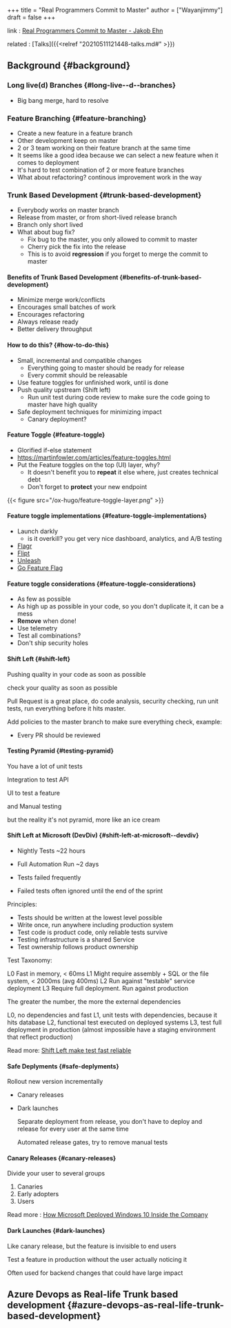 +++
title = "Real Programmers Commit to Master"
author = ["Wayanjimmy"]
draft = false
+++

link
: [Real Programmers Commit to Master - Jakob Ehn](https://youtu.be/hL1OZfgoZGk)

related
: [Talks]({{<relref "20210511121448-talks.md#" >}})


## Background {#background}


### Long live(d) Branches {#long-live--d--branches}

-   Big bang merge, hard to resolve


### Feature Branching {#feature-branching}

-   Create a new feature in a feature branch
-   Other development keep on master
-   2 or 3 team working on their feature branch at the same time
-   It seems like a good idea because we can select a new feature when it comes to deployment
-   It's hard to test combination of 2 or more feature branches
-   What about refactoring? continous improvement work in the way


### Trunk Based Development {#trunk-based-development}

-   Everybody works on master branch
-   Release from master, or from short-lived release branch
-   Branch only short lived
-   What about bug fix?
    -   Fix bug to the master, you only allowed to commit to master
    -   Cherry pick the fix into the release
    -   This is to avoid **regression** if you forget to merge the commit to master


#### Benefits of Trunk Based Development {#benefits-of-trunk-based-development}

-   Minimize merge work/conflicts
-   Encourages small batches of work
-   Encourages refactoring
-   Always release ready
-   Better delivery throughput


#### How to do this? {#how-to-do-this}

-   Small, incremental and compatible changes
    -   Everything going to master should be ready for release
    -   Every commit should be releasable
-   Use feature toggles for unfinished work, until is done
-   Push quality upstream (Shift left)
    -   Run unit test during code review to make sure the code going to master have high quality
-   Safe deployment techniques for minimizing impact
    -   Canary deployment?


#### Feature Toggle {#feature-toggle}

-   Glorified if-else statement
-   <https://martinfowler.com/articles/feature-toggles.html>
-   Put the Feature toggles on the top (UI) layer, why?
    -   It doesn't benefit you to **repeat** it else where, just creates technical debt
    -   Don't forget to **protect** your new endpoint

{{< figure src="/ox-hugo/feature-toggle-layer.png" >}}


#### Feature toggle implementations {#feature-toggle-implementations}

-   Launch darkly
    -   is it overkill? you get very nice dashboard, analytics, and A/B testing
-   [Flagr](https://github.com/checkr/flagr)
-   [Flipt](https://github.com/markphelps/flipt)
-   [Unleash](https://github.com/Unleash/unleash)
-   [Go Feature Flag](https://github.com/thomaspoignant/go-feature-flag)


#### Feature toggle considerations {#feature-toggle-considerations}

-   As few as possible
-   As high up as possible in your code, so you don't duplicate it, it can be a mess
-   **Remove** when done!
-   Use telemetry
-   Test all combinations?
-   Don't ship security holes


#### Shift Left {#shift-left}

Pushing quality in your code as soon as possible

check your quality as soon as possible

Pull Request is a great place, do code analysis, security checking, run unit tests, run everything before it hits master.

Add policies to the master branch to make sure everything check, example:

-   Every PR should be reviewed


#### Testing Pyramid {#testing-pyramid}

You have a lot of unit tests

Integration to test API

UI to test a feature

and Manual testing

but the reality it's not pyramid, more like an ice cream


#### Shift Left at Microsoft (DevDiv) {#shift-left-at-microsoft--devdiv}

-   Nightly Tests ~22 hours

-   Full Automation Run ~2 days

-   Tests failed frequently

-   Failed tests often ignored until the end of the sprint

Principles:

-   Tests should be written at the lowest level possible
-   Write once, run anywhere including production system
-   Test code is product code, only reliable tests survive
-   Testing infrastructure is a shared Service
-   Test ownership follows product ownership

Test Taxonomy:

L0 Fast in memory, < 60ms
L1 Might require assembly + SQL or the file system, < 2000ms (avg 400ms)
L2 Run against "testable" service deployment
L3 Require full deployment. Run against production

The greater the number, the more the external dependencies

L0, no dependencies and fast
L1, unit tests with dependencies, because it hits database
L2, functional test executed on deployed systems
L3, test full deployment in production (almost impossible have a staging environment that reflect production)

Read more: [Shift Left make test fast reliable](https://docs.microsoft.com/en-us/devops/develop/shift-left-make-testing-fast-reliable)


#### Safe Deplyments {#safe-deplyments}

Rollout new version incrementally

-   Canary releases
-   Dark launches

    Separate deployment from release, you don't have to deploy and release for every user at the same time

    Automated release gates, try to remove manual tests


#### Canary Releases {#canary-releases}

Divide your user to several groups

1.  Canaries
2.  Early adopters
3.  Users

Read more : [How Microsoft Deployed Windows 10 Inside the Company](https://www.zdnet.com/article/how-microsoft-deployed-windows-10-inside-the-company/)


#### Dark Launches {#dark-launches}

Like canary release, but the feature is invisible to end users

Test a feature in production without the user actually noticing it

Often used for backend changes that could have large impact


## Azure Devops as Real-life Trunk based development {#azure-devops-as-real-life-trunk-based-development}
